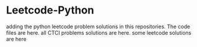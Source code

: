 # Leetcode-Python
adding the python leetcode problem solutions in this repositories. 
The code files are here.
all CTCI problems solutions are here.
some leetcode solutions are here






































































































































































































































































































































































































































































































































































































































































































































































































































































































